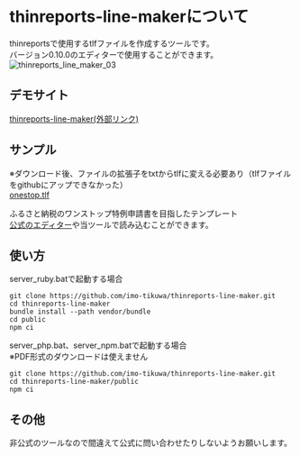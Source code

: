 # thinreports-line-makerについて
thinreportsで使用するtlfファイルを作成するツールです。  
バージョン0.10.0のエディターで使用することができます。  
![thinreports_line_maker_03](https://user-images.githubusercontent.com/48991931/71476562-01f7ab00-2829-11ea-8726-8dc1ba57b68a.png)

## デモサイト
[thinreports-line-maker(外部リンク)](https://etc.imo-tikuwa.com/thinreports-line-maker/)

## サンプル
※ダウンロード後、ファイルの拡張子をtxtからtlfに変える必要あり（tlfファイルをgithubにアップできなかった）  
[onestop.tlf](https://github.com/imo-tikuwa/thinreports-line-maker/files/4077319/onestop.txt)

ふるさと納税のワンストップ特例申請書を目指したテンプレート  
[公式のエディター](http://www.thinreports.org/features/editor/)や当ツールで読み込むことができます。

## 使い方
server_ruby.batで起動する場合
```
git clone https://github.com/imo-tikuwa/thinreports-line-maker.git
cd thinreports-line-maker
bundle install --path vendor/bundle
cd public
npm ci
```

server_php.bat、server_npm.batで起動する場合  
※PDF形式のダウンロードは使えません  
```
git clone https://github.com/imo-tikuwa/thinreports-line-maker.git
cd thinreports-line-maker/public
npm ci
```

## その他
非公式のツールなので間違えて公式に問い合わせたりしないようお願いします。
